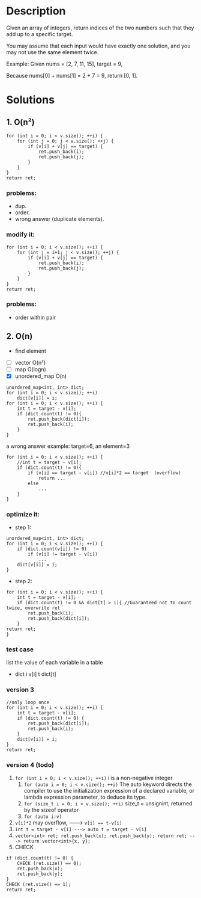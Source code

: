# Description

Given an array of integers, return indices of the two numbers such that they add up to a specific target.

You may assume that each input would have exactly one solution, and you may not use the same element twice.

Example:
Given nums = [2, 7, 11, 15], target = 9,

Because nums[0] + nums[1] = 2 + 7 = 9,
return [0, 1].


# Solutions

## 1. O(n²)
```
for (int i = 0; i < v.size(); ++i) {
	for (int j = 0; j < v.size(); ++j) {
		if (v[i] + v[j] == target) {
			ret.push_back(i);
			ret.push_back(j);
		}
	}
}
return ret;
```
### problems:
- dup.
- order.
- wrong answer (duplicate elements).
### modify it:
```
for (int i = 0; i < v.size(); ++i) {
	for (int j = i+1; j < v.size(); ++j) {
		if (v[i] + v[j] == target) {
			ret.push_back(i);
			ret.push_back(j);
		}
	}
}
return ret;
```
### problems:
- order within pair

## 2. O(n)
- find element
- [ ] vector O(n²)
- [ ] map O(logn)
- [x] unordered_map O(n)
```
unordered_map<int, int> dict;
for (int i = 0; i < v.size(); ++i)
	dict[v[i]] = i;
for (int i = 0; i < v.size(); ++i) {
	int t = target - v[i];
	if (dict.count(t) != 0){
		ret.push_back(dict[i]);
		ret.push_back(i);
	}
}
```
a wrong answer example: target=6, an element=3
```
for (int i = 0; i < v.size(); ++i) {
	//int t = target - v[i]; 
	if (dict.count(t) != 0){
		if (v[i] == target - v[i]) //v[i]*2 == target  (overflow)
			return ...
		else
			...
	}
}
```
### optimize it:
- step 1:
```
unordered_map<int, int> dict;
for (int i = 0; i < v.size(); ++i) {
	if (dict.count(v[i]) != 0)
		if (v[i] != target - v[i])
			...
	dict[v[i]] = i;
}
```
- step 2:
```
for (int i = 0; i < v.size(); ++i) {
	int t = target - v[i];
	if (dict.count(t) != 0 && dict[t] > i){ //Guaranteed not to count twice, overwrite ret
		ret.push_back(i);
		ret.push_back(dict[i]);
	}
return ret;
}
```
### test case
list the value of each variable in a table
- dict  i  v[i]  t  dict[t]

### version 3
```
//only loop once
for (int i = 0; i < v.size(); ++i) {
	int t = target - v[i];
	if (dict.count(t) != 0) {
		ret.push_back(dict[i]);
		ret.push_back(i);
	}
	dict[v[i]] = i;
}
return ret;
```

### version 4 (todo)
1. ```for (int i = 0; i < v.size(); ++i)```
i is a non-negative integer
    1. ```for (auto i = 0; i < v.size(); ++i)```  The auto keyword directs the compiler to use the initialization expression of a declared variable, or lambda expression parameter, to deduce its type.
    2. ```for (size_t i = 0; i < v.size(); ++i)```  size_t = unsignint, returned by the sizeof operator
    3. ```for (auto i:v) ```
2. ```v[i]*2``` may overflow, ---> ```v[i] == t-v[i]```
3. ```int t = target - v[i] ---> auto t = target - v[i] ```
4. ```vector<int> ret; ret.push_back(x); ret.push_back(y); return ret; ---> return vector<int>{x, y};```
5. CHECK
```
if (dict.count(t) != 0) {
	CHECK (ret.size() == 0);
	ret.push_back(x);
	ret.push_back(y);
}
CHECK (ret.size() == 1);
return ret;
```
